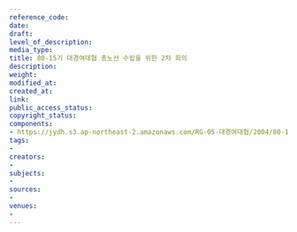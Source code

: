```yaml
---
reference_code: 
date: 
draft: 
level_of_description: 
media_type: 
title: 80-15기 대경여대협 총노선 수립을 위한 2차 회의
description: 
weight: 
modified_at: 
created_at: 
link: 
public_access_status: 
copyright_status: 
components:
- https://jydh.s3.ap-northeast-2.amazonaws.com/RG-05-대경여대협/2004/80-15기+대경여대협+총노선+수립을+위한+2차+회의.pdf
tags:
- 
creators:
- 
subjects:
- 
sources:
- 
venues:
- 
---
```

